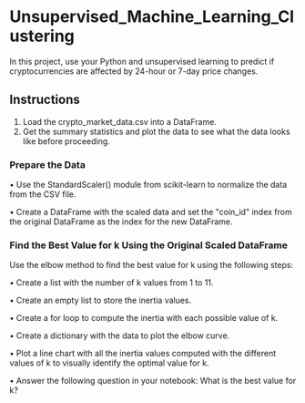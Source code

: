 # Unsupervised_Machine_Learning_Clustering

In this project,  use your Python and unsupervised learning to predict if cryptocurrencies are affected by 24-hour or 7-day price changes.

## Instructions
1.	Load the crypto_market_data.csv into a DataFrame.
2.	Get the summary statistics and plot the data to see what the data looks like before proceeding.
### Prepare the Data

•	Use the StandardScaler() module from scikit-learn to normalize the data from the CSV file.

•	Create a DataFrame with the scaled data and set the "coin_id" index from the original DataFrame as the index for the new DataFrame.

### Find the Best Value for k Using the Original Scaled DataFrame

Use the elbow method to find the best value for k using the following steps:

•	Create a list with the number of k values from 1 to 11.

•	Create an empty list to store the inertia values.

•	Create a for loop to compute the inertia with each possible value of k.

•	Create a dictionary with the data to plot the elbow curve.

•	Plot a line chart with all the inertia values computed with the different values of k to visually identify the optimal value for k.

•	Answer the following question in your notebook: What is the best value for k?


